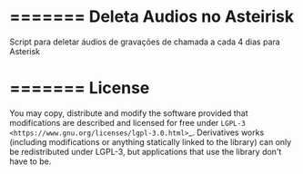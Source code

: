 =======
Deleta Audios no Asteirisk
=======
Script para deletar áudios de gravações de chamada a cada 4 dias para Asterisk

=======
License
=======

You may copy, distribute and modify the software provided that modifications are described and licensed for free under `LGPL-3 <https://www.gnu.org/licenses/lgpl-3.0.html>`_. Derivatives works (including modifications or anything statically linked to the library) can only be redistributed under LGPL-3, but applications that use the library don't have to be.
